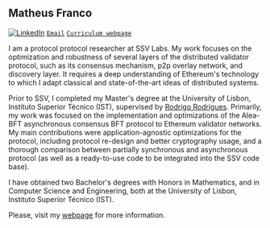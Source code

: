 ## Matheus Franco

[![LinkedIn](https://img.shields.io/badge/LinkedIn-%230077B5.svg?logo=linkedin&logoColor=white)](https://linkedin.com/in/https://www.linkedin.com/public-profile/settings?trk=d_flagship3_profile_self_view_public_profile)
[``Email``](mailto:math.gls.franco@gmail.com)
[``Curriculum webpage``](https://matheusfranco99.github.io/)

I am a protocol protocol researcher at SSV Labs. My work focuses on the optimization and robustness of several layers of the distributed validator protocol, such as its consensus mechanism, p2p overlay network, and discovery layer. It requires a deep understanding of Ethereum's technology to which I adapt classical and state-of-the-art ideas of distributed systems.

Prior to SSV, I completed my Master's degree at the University of Lisbon, Instituto Superior Técnico (IST), supervised by [Rodrigo Rodrigues](https://www.dpss.inesc-id.pt/~rodrigo/). Primarily, my work was focused on the implementation and optimizations of the Alea-BFT asynchronous consensus BFT protocol to Ethereum validator networks. My main contributions were application-agnostic optimizations for the protocol, including protocol re-design and better cryptography usage, and a thorough comparison between partially synchronous and asynchronous protocol (as well as a ready-to-use code to be integrated into the SSV code base).

I have obtained two Bachelor's degrees with Honors in Mathematics, and in Computer Science and Engineering, both at the University of Lisbon, Instituto Superior Técnico (IST).

Please, visit my [webpage](https://matheusfranco99.github.io/) for more information.

<!-- ## 💼 Employment Experience
- **Blockchain Researcher and Protocol Engineer**, *SSV.Labs, 2023 - Present*

## 📝 Publications
- **Antunes D., Oliveira A., Breda A., Franco M., Moniz H., Rodrigues R.** *Alea-BFT: Practical Asynchronous Byzantine Fault Tolerance* In Proc. of USENIX Symposium on Network Systems Design and Implementation (NSDI'24), Santa Clara, CA, April 2024.

## 📄 Research Experience
- **An anonymous and performant gossip protocol**, *University of Lisbon, Instituto Superior Técnico / INESC-ID and SSV.Labs, 2024 - Present*
- **Asynchronous BFT Consensus**, *University of Lisbon, Instituto Superior Técnico / INESC-ID, 2022 - 2023*
- **Induction of quantum behaviour in levitating nanospheres**, *Calouste Gulbenkian Foundation, 2020*

## 🏛️ Education
- **M.Sc. Computer Science and Engineering**, *University of Lisbon, Instituto Superior Técnico, 2021 - 2023*
- **B.Sc. Applied Mathematics and Computation**, *University of Lisbon, Instituto Superior Técnico, 2019 - 2022*
- **B.E. Computer Science and Engineering**, *University of Lisbon, Instituto Superior Técnico, 2018 - 2021* -->

<!-- ## 💻 Programming Languages
![Python](https://img.shields.io/badge/python-3670A0?style=for-the-badge&logo=python&logoColor=ffdd54) ![Go](https://img.shields.io/badge/go-%2300ADD8.svg?style=for-the-badge&logo=go&logoColor=white) ![C++](https://img.shields.io/badge/c++-%2300599C.svg?style=for-the-badge&logo=c%2B%2B&logoColor=white) ![JAVA](https://img.shields.io/badge/Java-ED8B00?style=for-the-badge&logo=openjdk&logoColor=white)  ![LaTeX](https://img.shields.io/badge/latex-%23008080.svg?style=for-the-badge&logo=latex&logoColor=white) ![R](https://img.shields.io/badge/r-%23276DC3.svg?style=for-the-badge&logo=r&logoColor=white) ![Markdown](https://img.shields.io/badge/markdown-%23000000.svg?style=for-the-badge&logo=markdown&logoColor=white) ![Shell Script](https://img.shields.io/badge/shell_script-%23121011.svg?style=for-the-badge&logo=gnu-bash&logoColor=white) Dafny TLA+ Mathematica MatLab
## 📊 GitHub Stats
[![GitHub stats](https://github-readme-stats.vercel.app/api?username=MatheusFranco99&count_private=true&show_icons=true&theme=vue-dark&hide_border=true&hide_rank=true)](https://github.com/anuraghazra/github-readme-stats)
![](https://github-readme-streak-stats.herokuapp.com/?user=MatheusFranco99&theme=vue-dark&hide_border=true)<br/> -->
<!-- ![](https://github-readme-stats.vercel.app/api/top-langs/?username=MatheusFranco99&theme=vue-dark&hide_border=true&include_all_commits=false&count_private=false&layout=compact) -->
<!--
## 🏆 GitHub Trophies
![](https://github-profile-trophy.vercel.app/?username=MatheusFranco99&theme=gruvbox&no-frame=false&no-bg=false&margin-w=4)

---
[![](https://visitcount.itsvg.in/api?id=MatheusFranco99&icon=0&color=0)](https://visitcount.itsvg.in) -->

<!-- Proudly created with GPRM ( https://gprm.itsvg.in ) -->


<!--
**MatheusFranco99/matheusfranco99** is a ✨ _special_ ✨ repository because its `README.md` (this file) appears on your GitHub profile.

Here are some ideas to get you started:

- 🔭 I’m currently working on ...
- 🌱 I’m currently learning ...
- 👯 I’m looking to collaborate on ...
- 🤔 I’m looking for help with ...
- 💬 Ask me about ...
- 📫 How to reach me: ...
- 😄 Pronouns: ...
- ⚡ Fun fact: ...
-->
